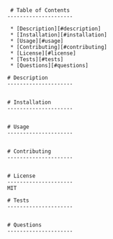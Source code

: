 ##  ##

         # Table of Contents
        ---------------------
        
         * [Description][#description]
         * [Installation][#installation]
         * [Usage][#usage]
         * [Contributing][#contributing]
         * [License][#license]
         * [Tests][#tests]
         * [Questions][#questions]
        
        # Description
        ---------------------
        

        # Installation
        ---------------------
        

        # Usage
        ---------------------
        

        # Contributing
        ---------------------
        

        # License
        ---------------------
        MIT

        # Tests
        ---------------------
        

        # Questions
        ---------------------
        
        
        